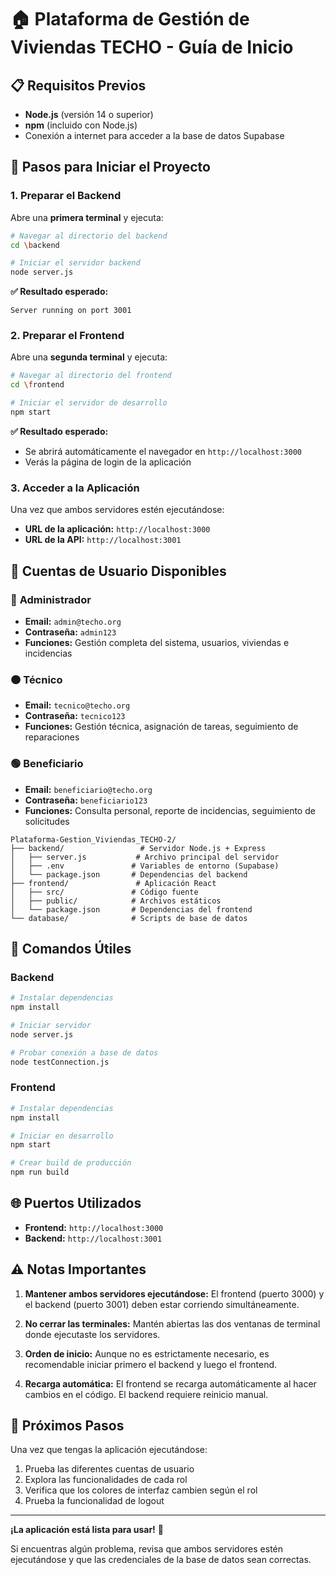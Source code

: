 # 🏠 Plataforma de Gestión de Viviendas TECHO - Guía de Inicio

## 📋 Requisitos Previos

- **Node.js** (versión 14 o superior)
- **npm** (incluido con Node.js)
- Conexión a internet para acceder a la base de datos Supabase

## 🚀 Pasos para Iniciar el Proyecto

### 1. **Preparar el Backend**

Abre una **primera terminal** y ejecuta:

```bash
# Navegar al directorio del backend
cd \backend

# Iniciar el servidor backend
node server.js
```

**✅ Resultado esperado:**
```
Server running on port 3001
```

### 2. **Preparar el Frontend**

Abre una **segunda terminal** y ejecuta:

```bash
# Navegar al directorio del frontend
cd \frontend

# Iniciar el servidor de desarrollo
npm start
```

**✅ Resultado esperado:**
- Se abrirá automáticamente el navegador en `http://localhost:3000`
- Verás la página de login de la aplicación

### 3. **Acceder a la Aplicación**

Una vez que ambos servidores estén ejecutándose:

- **URL de la aplicación:** `http://localhost:3000`
- **URL de la API:** `http://localhost:3001`

## 👥 Cuentas de Usuario Disponibles

### 🔵 **Administrador**
- **Email:** `admin@techo.org`
- **Contraseña:** `admin123`
- **Funciones:** Gestión completa del sistema, usuarios, viviendas e incidencias

### 🟠 **Técnico**
- **Email:** `tecnico@techo.org`
- **Contraseña:** `tecnico123`
- **Funciones:** Gestión técnica, asignación de tareas, seguimiento de reparaciones

### 🟢 **Beneficiario**
- **Email:** `beneficiario@techo.org`
- **Contraseña:** `beneficiario123`
- **Funciones:** Consulta personal, reporte de incidencias, seguimiento de solicitudes


```
Plataforma-Gestion_Viviendas_TECHO-2/
├── backend/                 # Servidor Node.js + Express
│   ├── server.js           # Archivo principal del servidor
│   ├── .env               # Variables de entorno (Supabase)
│   └── package.json       # Dependencias del backend
├── frontend/               # Aplicación React
│   ├── src/               # Código fuente
│   ├── public/            # Archivos estáticos
│   └── package.json       # Dependencias del frontend
└── database/              # Scripts de base de datos
```

## 🔧 Comandos Útiles

### Backend
```bash
# Instalar dependencias
npm install

# Iniciar servidor
node server.js

# Probar conexión a base de datos
node testConnection.js
```

### Frontend
```bash
# Instalar dependencias
npm install

# Iniciar en desarrollo
npm start

# Crear build de producción
npm run build
```

## 🌐 Puertos Utilizados

- **Frontend:** `http://localhost:3000`
- **Backend:** `http://localhost:3001`

## ⚠️ Notas Importantes

1. **Mantener ambos servidores ejecutándose:** El frontend (puerto 3000) y el backend (puerto 3001) deben estar corriendo simultáneamente.

2. **No cerrar las terminales:** Mantén abiertas las dos ventanas de terminal donde ejecutaste los servidores.

3. **Orden de inicio:** Aunque no es estrictamente necesario, es recomendable iniciar primero el backend y luego el frontend.

4. **Recarga automática:** El frontend se recarga automáticamente al hacer cambios en el código. El backend requiere reinicio manual.

## 🎯 Próximos Pasos

Una vez que tengas la aplicación ejecutándose:

1. Prueba las diferentes cuentas de usuario
2. Explora las funcionalidades de cada rol
3. Verifica que los colores de interfaz cambien según el rol
4. Prueba la funcionalidad de logout

---

**¡La aplicación está lista para usar!** 🎉

Si encuentras algún problema, revisa que ambos servidores estén ejecutándose y que las credenciales de la base de datos sean correctas.
